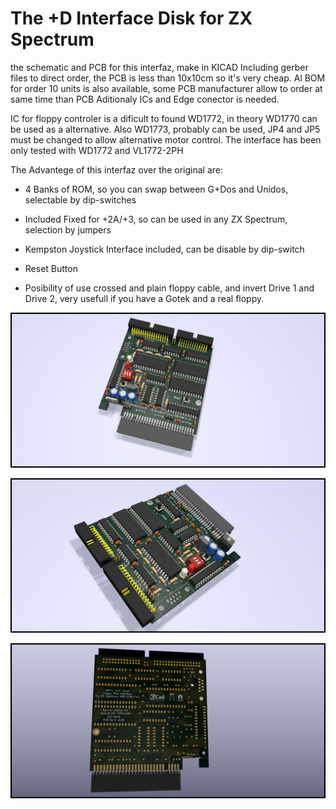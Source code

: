 # The +D Interface Disk for ZX Spectrum
the schematic and PCB for this interfaz, make in KICAD
Including gerber files to direct order, the PCB is less than 10x10cm so it's very cheap.
Al BOM for order 10 units is also available, some PCB manufacturer allow to order at same time than PCB
Aditionaly ICs and Edge conector is needed.

IC for floppy controler is a dificult to found WD1772, in theory WD1770 can be used as a alternative.
Also WD1773, probably can be used, JP4 and JP5 must be changed to allow alternative motor control.
The interface has been only tested with WD1772 and VL1772-2PH

The Advantege of this interfaz over the original are:

- 4 Banks of ROM, so you can swap between G+Dos and Unidos, selectable by dip-switches

- Included Fixed for +2A/+3, so can be used in any ZX Spectrum, selection by jumpers

- Kempston Joystick Interface included, can be disable by dip-switch

- Reset Button

- Posibility of use crossed and plain floppy cable, and invert Drive 1 and Drive 2, very usefull if you have a Gotek and a real floppy.

![My image](plusd.jpg)

![My image](plusd2.jpg)

![My image](plusd3.jpg)
